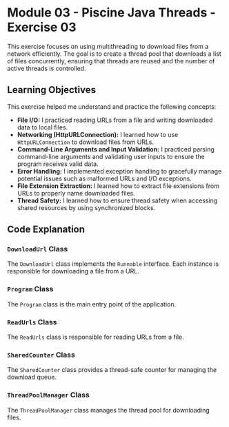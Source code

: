 # Module 03 - Piscine Java Threads - Exercise 03

This exercise focuses on using multithreading to download files from a network efficiently. The goal is to create a thread pool that downloads a list of files concurrently, ensuring that threads are reused and the number of active threads is controlled.

## Learning Objectives

This exercise helped me understand and practice the following concepts:

* **File I/O:** I practiced reading URLs from a file and writing downloaded data to local files.
* **Networking (HttpURLConnection):** I learned how to use `HttpURLConnection` to download files from URLs.
* **Command-Line Arguments and Input Validation:** I practiced parsing command-line arguments and validating user inputs to ensure the program receives valid data.
* **Error Handling:** I implemented exception handling to gracefully manage potential issues such as malformed URLs and I/O exceptions.
* **File Extension Extraction:** I learned how to extract file extensions from URLs to properly name downloaded files.
* **Thread Safety:** I learned how to ensure thread safety when accessing shared resources by using synchronized blocks.

## Code Explanation

### `DownloadUrl` Class

The `DownloadUrl` class implements the `Runnable` interface. Each instance is responsible for downloading a file from a URL.

### `Program` Class

The `Program` class is the main entry point of the application.

### `ReadUrls` Class

The `ReadUrls` class is responsible for reading URLs from a file.

### `SharedCounter` Class

The `SharedCounter` class provides a thread-safe counter for managing the download queue.

### `ThreadPoolManager` Class

The `ThreadPoolManager` class manages the thread pool for downloading files.